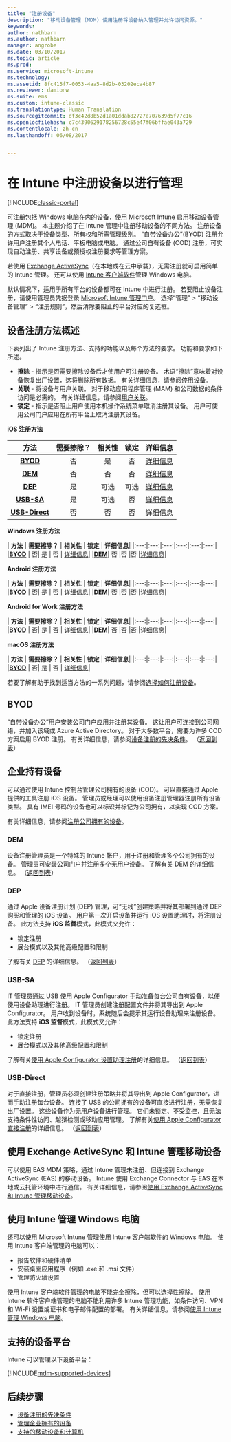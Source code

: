 ```yaml
---
title: "注册设备"
description: "移动设备管理 (MDM) 使用注册将设备纳入管理并允许访问资源。"
keywords: 
author: nathbarn
ms.author: nathbarn
manager: angrobe
ms.date: 03/10/2017
ms.topic: article
ms.prod: 
ms.service: microsoft-intune
ms.technology: 
ms.assetid: 8fc415f7-0053-4aa5-8d2b-03202eca4b87
ms.reviewer: damionw
ms.suite: ems
ms.custom: intune-classic
ms.translationtype: Human Translation
ms.sourcegitcommit: df3c42d8b52d1a01ddab82727e707639d5f77c16
ms.openlocfilehash: c7c4390629178256728c55e47f06bffae043a729
ms.contentlocale: zh-cn
ms.lasthandoff: 06/08/2017


---
```


# <a name="enroll-devices-for-management-in-intune"></a>在 Intune 中注册设备以进行管理

[!INCLUDE[classic-portal](../includes/classic-portal.md)]

可注册包括 Windows 电脑在内的设备，使用 Microsoft Intune 启用移动设备管理 (MDM)。 本主题介绍了在 Intune 管理中注册移动设备的不同方法。 注册设备的方式取决于设备类型、所有权和所需管理级别。 “自带设备办公”(BYOD) 注册允许用户注册其个人电话、平板电脑或电脑。 通过公司自有设备 (COD) 注册，可实现自动注册、共享设备或预授权注册要求等管理方案。

若使用 [Exchange ActiveSync](#mobile-device-management-with-exchange-activesync-and-intune)（在本地或在云中承载），无需注册就可启用简单的 Intune 管理。 还可以使用 [Intune 客户端软件](#manage-windows-pcs-with-intune)管理 Windows 电脑。

默认情况下，适用于所有平台的设备都可在 Intune 中进行注册。 若要阻止设备注册，请使用管理员凭据登录 [Microsoft Intune 管理门户](https://manage.microsoft.com)。 选择“管理” > “移动设备管理” > “注册规则”，然后清除要阻止的平台对应的复选框。

## <a name="overview-of-device-enrollment-methods"></a>设备注册方法概述

下表列出了 Intune 注册方法、支持的功能以及每个方法的要求。 功能和要求如下所述。

- **擦除** - 指示是否需要擦除设备后才使用户可注册设备。 术语“擦除”意味着对设备恢复出厂设置，这将删除所有数据。 有关详细信息，请参阅[停用设备](retire-devices-from-microsoft-intune-management.md)。
- **关联** - 将设备与用户关联。 对于移动应用程序管理 (MAM) 和公司数据的条件访问是必需的。 有关详细信息，请参阅[用户关联](enroll-corporate-owned-ios-devices-in-microsoft-intune.md#use-the-company-portal-on-dep-enrolled-or-apple-configurator-enrolled-devices)。
- **锁定** - 指示是否阻止用户使用本机操作系统菜单取消注册其设备。 用户可使用公司门户应用在所有平台上取消注册其设备。

**iOS 注册方法**

| **方法** |  **需要擦除？** |    **相关性**    |   **锁定** | **详细信息** |
|:---:|:---:|:---:|:---:|:---:|
|**[BYOD](#byod)** | 否|    是 |   否 | [详细信息](prerequisites-for-enrollment.md)|
|**[DEM](#dem)**|   否 |否 |否  | [详细信息](enroll-corporate-owned-devices-with-the-device-enrollment-manager-in-microsoft-intune.md)|
|**[DEP](#dep)**|   是 |   可选 |  可选|[详细信息](ios-device-enrollment-program-in-microsoft-intune.md)|
|**[USB-SA](#usb-sa)**| 是 |   可选 |  否| [详细信息](ios-setup-assistant-enrollment-in-microsoft-intune.md)|
|**[USB-Direct](#usb-direct)**| 否 |    否  | 否|[详细信息](ios-direct-enrollment-in-microsoft-intune.md)|

**Windows 注册方法**

| **方法** |  **需要擦除？** |    **相关性**    |   **锁定** | **详细信息**|
|:---:|:---:|:---:|:---:|:---:|:---:|
|**[BYOD](#byod)** | 否|    是 |   否 | [详细信息](prerequisites-for-enrollment.md)|
|**[DEM](#dem)**|   否 |否 |否  |[详细信息](enroll-corporate-owned-devices-with-the-device-enrollment-manager-in-microsoft-intune.md)|

**Android 注册方法**

| **方法** |  **需要擦除？** |    **相关性**    |   **锁定** | **详细信息**|
|:---:|:---:|:---:|:---:|:---:|:---:|
|**[BYOD](#byod)** | 否|    是 |   否 | [详细信息](prerequisites-for-enrollment.md)|
|**[DEM](#dem)**|   否 |否 |否  |[详细信息](enroll-corporate-owned-devices-with-the-device-enrollment-manager-in-microsoft-intune.md)|

**Android for Work 注册方法**

| **方法** |  **需要擦除？** |    **相关性**    |   **锁定** | **详细信息**|
|:---:|:---:|:---:|:---:|:---:|:---:|
|**[BYOD](#byod)** | 否|    是 |   否 | [详细信息](prerequisites-for-enrollment.md)|
|**[DEM](#dem)**|   否 |否 |否  |[详细信息](enroll-corporate-owned-devices-with-the-device-enrollment-manager-in-microsoft-intune.md)|

**macOS 注册方法**

| **方法** |  **需要擦除？** |    **相关性**    |   **锁定** | **详细信息**|
|:---:|:---:|:---:|:---:|:---:|:---:|
|**[BYOD](#byod)** | 否|    是 |   否 | [详细信息](prerequisites-for-enrollment.md)|


若要了解有助于找到适当方法的一系列问题，请参阅[选择如何注册设备](/intune-classic/get-started/choose-how-to-enroll-devices1)。

## <a name="byod"></a>BYOD
“自带设备办公”用户安装公司门户应用并注册其设备。 这让用户可连接到公司网络，并加入该域或 Azure Active Directory。 对于大多数平台，需要为许多 COD 方案启用 BYOD 注册。 有关详细信息，请参阅[设备注册的先决条件](prerequisites-for-enrollment.md)。 （[返回到表](#overview-of-device-enrollment-methods)）

## <a name="corporate-owned-devices"></a>企业持有设备
可以通过使用 Intune 控制台管理公司拥有的设备 (COD)。 可以直接通过 Apple 提供的工具注册 iOS 设备。 管理员或经理可以使用设备注册管理器注册所有设备类型。 具有 IMEI 号码的设备也可以标识并标记为公司拥有，以实现 COD 方案。

有关详细信息，请参阅[注册公司拥有的设备](manage-corporate-owned-devices.md)。

### <a name="dem"></a>DEM
设备注册管理员是一个特殊的 Intune 帐户，用于注册和管理多个公司拥有的设备。 管理员可安装公司门户并注册多个无用户设备。 了解有关 [DEM](enroll-corporate-owned-devices-with-the-device-enrollment-manager-in-microsoft-intune.md) 的详细信息。 （[返回到表](#overview-of-device-enrollment-methods)）

### <a name="dep"></a>DEP
通过 Apple 设备注册计划 (DEP) 管理，可“无线”创建策略并将其部署到通过 DEP 购买和管理的 iOS 设备。 用户第一次开启设备并运行 iOS 设置助理时，将注册设备。 此方法支持 **iOS 监督**模式，此模式又允许：
  - 锁定注册
  - 展台模式以及其他高级配置和限制

了解有关 [DEP](ios-device-enrollment-program-in-microsoft-intune.md) 的详细信息。 （[返回到表](#overview-of-device-enrollment-methods)）

### <a name="usb-sa"></a>USB-SA
IT 管理员通过 USB 使用 Apple Configurator 手动准备每台公司自有设备，以便使用设备助理进行注册。 IT 管理员创建注册配置文件并将其导出到 Apple Configurator。 用户收到设备时，系统随后会提示其运行设备助理来注册设备。 此方法支持 **iOS 监督**模式，此模式又允许：
  - 锁定注册
  - 展台模式以及其他高级配置和限制

了解有关[使用 Apple Configurator 设置助理注册](ios-setup-assistant-enrollment-in-microsoft-intune.md)的详细信息。 （[返回到表](#overview-of-device-enrollment-methods)）

### <a name="usb-direct"></a>USB-Direct
对于直接注册，管理员必须创建注册策略并将其导出到 Apple Configurator，进而手动注册每台设备。 连接了 USB 的公司拥有的设备可直接进行注册，无需恢复出厂设置。 这些设备作为无用户设备进行管理。 它们未锁定、不受监控，且无法支持条件性访问、越狱检测或移动应用管理。  了解有关[使用 Apple Configurator 直接注册](ios-direct-enrollment-in-microsoft-intune.md)的详细信息。 （[返回到表](#overview-of-device-enrollment-methods)）

## <a name="mobile-device-management-with-exchange-activesync-and-intune"></a>使用 Exchange ActiveSync 和 Intune 管理移动设备
可以使用 EAS MDM 策略，通过 Intune 管理未注册、但连接到 Exchange ActiveSync (EAS) 的移动设备。 Intune 使用 Exchange Connector 与 EAS 在本地或云托管环境中进行通信。 有关详细信息，请参阅[使用 Exchange ActiveSync 和 Intune 管理移动设备](mobile-device-management-with-exchange-activesync-and-microsoft-intune.md)。


## <a name="windows-pc-management-with-intune"></a>使用 Intune 管理 Windows 电脑  
还可以使用 Microsoft Intune 管理使用 Intune 客户端软件的 Windows 电脑。 使用 Intune 客户端管理的电脑可以：

 - 报告软件和硬件清单
 - 安装桌面应用程序（例如 .exe 和 .msi 文件）
 - 管理防火墙设置

使用 Intune 客户端软件管理的电脑不能完全擦除，但可以选择性擦除。 使用 Intune 软件客户端管理的电脑不能利用许多 Intune 管理功能，如条件访问、VPN 和 Wi-Fi 设置或证书和电子邮件配置的部署。 有关详细信息，请参阅[使用 Intune 管理 Windows 电脑](manage-windows-pcs-with-microsoft-intune.md)。

## <a name="supported-device-platforms"></a>支持的设备平台

Intune 可以管理以下设备平台：

[!INCLUDE[mdm-supported-devices](../includes/mdm-supported-devices.md)]

## <a name="next-steps"></a>后续步骤
- [设备注册的先决条件](prerequisites-for-enrollment.md)
- [管理企业拥有的设备](manage-corporate-owned-devices.md)
- [支持的移动设备和计算机](/intune/supported-devices-browsers#intune-supported-devices)


